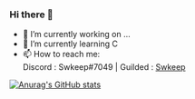 ### Hi there 👋

- 🔭 I’m currently working on ...
- 🌱 I’m currently learning C
- 📫 How to reach me: 
<br/> Discord : Swkeep#7049 | Guilded : [Swkeep](https://www.guilded.gg/u/swkeep)
  
[![Anurag's GitHub stats](https://github-readme-stats.vercel.app/api?username=swkeep&theme=radical&show_icons=true)](https://github.com/swkeep)
